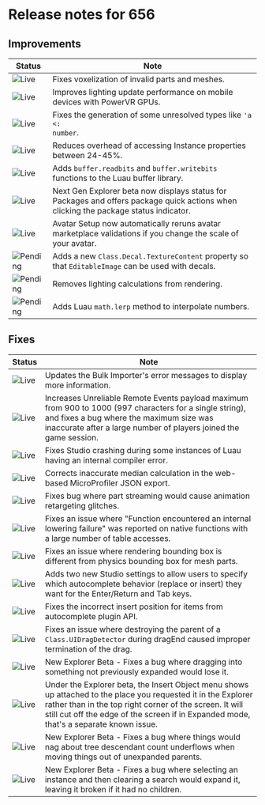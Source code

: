 # Release notes for 656

## Improvements

| Status | Note |
|--------|------|
| ![Live](https://img.shields.io/badge/Live-009E57?style=flat)  | Fixes voxelization of invalid parts and meshes. |
| ![Live](https://img.shields.io/badge/Live-009E57?style=flat)  | Improves lighting update performance on mobile devices with PowerVR GPUs. |
| ![Live](https://img.shields.io/badge/Live-009E57?style=flat)  | Fixes the generation of some unresolved types like <code>'a <: number</code>. |
| ![Live](https://img.shields.io/badge/Live-009E57?style=flat)  | Reduces overhead of accessing Instance properties between 24-45%. |
| ![Live](https://img.shields.io/badge/Live-009E57?style=flat)  | Adds <code>buffer.readbits</code> and <code>buffer.writebits</code> functions to the Luau buffer library. |
| ![Live](https://img.shields.io/badge/Live-009E57?style=flat)  | Next Gen Explorer beta now displays status for Packages and offers package quick actions when clicking the package status indicator. |
| ![Live](https://img.shields.io/badge/Live-009E57?style=flat)  | Avatar Setup now automatically reruns avatar marketplace validations if you change the scale of your avatar. |
| ![Pending](https://img.shields.io/badge/Pending-DEA517?style=flat)  | Adds a new <code>Class.Decal.TextureContent</code> property so that <code>EditableImage</code> can be used with decals. |
| ![Pending](https://img.shields.io/badge/Pending-DEA517?style=flat)  | Removes lighting calculations from rendering. |
| ![Pending](https://img.shields.io/badge/Pending-DEA517?style=flat)  | Adds Luau <code>math.lerp</code> method to interpolate numbers. |
## Fixes

| Status | Note |
|--------|------|
| ![Live](https://img.shields.io/badge/Live-009E57?style=flat)  | Updates the Bulk Importer's error messages to display more information. |
| ![Live](https://img.shields.io/badge/Live-009E57?style=flat)  | Increases Unreliable Remote Events payload maximum from 900 to 1000 (997 characters for a single string), and fixes a bug where the maximum size was inaccurate after a large number of players joined the game session. |
| ![Live](https://img.shields.io/badge/Live-009E57?style=flat)  | Fixes Studio crashing during some instances of Luau having an internal compiler error. |
| ![Live](https://img.shields.io/badge/Live-009E57?style=flat)  | Corrects inaccurate median calculation in the web-based MicroProfiler JSON export. |
| ![Live](https://img.shields.io/badge/Live-009E57?style=flat)  | Fixes bug where part streaming would cause animation retargeting glitches. |
| ![Live](https://img.shields.io/badge/Live-009E57?style=flat)  | Fixes an issue where "Function encountered an internal lowering failure" was reported on native functions with a large number of table accesses. |
| ![Live](https://img.shields.io/badge/Live-009E57?style=flat)  | Fixes an issue where rendering bounding box is different from physics bounding box for mesh parts. |
| ![Live](https://img.shields.io/badge/Live-009E57?style=flat)  | Adds two new Studio settings to allow users to specify which autocomplete behavior (replace or insert) they want for the Enter/Return and Tab keys. |
| ![Live](https://img.shields.io/badge/Live-009E57?style=flat)  | Fixes the incorrect insert position for items from autocomplete plugin API. |
| ![Live](https://img.shields.io/badge/Live-009E57?style=flat)  | Fixes an issue where destroying the parent of a <code>Class.UIDragDetector</code> during dragEnd caused improper termination of the drag. |
| ![Live](https://img.shields.io/badge/Live-009E57?style=flat)  | New Explorer Beta - Fixes a bug where dragging into something not previously expanded would lose it. |
| ![Live](https://img.shields.io/badge/Live-009E57?style=flat)  | Under the Explorer beta, the Insert Object menu shows up attached to the place you requested it in the Explorer rather than in the top right corner of the screen. It will still cut off the edge of the screen if in Expanded mode, that's a separate known issue. |
| ![Live](https://img.shields.io/badge/Live-009E57?style=flat)  | New Explorer Beta - Fixes a bug where things would nag about tree descendant count underflows when moving things out of unexpanded parents. |
| ![Live](https://img.shields.io/badge/Live-009E57?style=flat)  | New Explorer Beta - Fixes a bug where selecting an instance and then clearing a search would expand it, leaving it broken if it had no children. |
